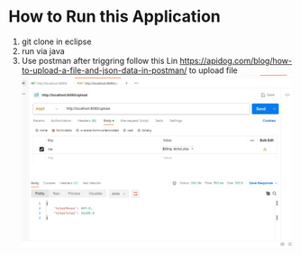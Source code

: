 # How to Run this Application
1. git clone <repo link> in eclipse
2. run via java
3. Use postman after triggring follow this Lin  https://apidog.com/blog/how-to-upload-a-file-and-json-data-in-postman/ to upload file
![Alt text](image.png)
